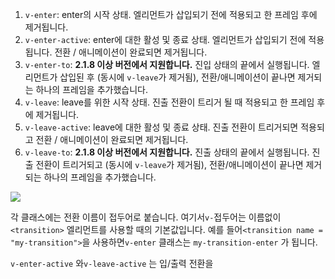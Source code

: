1. `v-enter`: enter의 시작 상태. 엘리먼트가 삽입되기 전에 적용되고 한 프레임 후에 제거됩니다.
2. `v-enter-active`: enter에 대한 활성 및 종료 상태. 엘리먼트가 삽입되기 전에 적용됩니다. 전환 / 애니메이션이 완료되면 제거됩니다.
3. `v-enter-to`: **2.1.8 이상 버전에서 지원합니다.** 진입 상태의 끝에서 실행됩니다. 엘리먼트가 삽입된 후 (동시에 `v-leave`가 제거됨), 전환/애니메이션이 끝나면 제거되는 하나의 프레임을 추가했습니다.
4. `v-leave`: leave를 위한 시작 상태. 진출 전환이 트리거 될 때 적용되고 한 프레임 후에 제거됩니다.
5. `v-leave-active`: leave에 대한 활성 및 종료 상태. 진출 전환이 트리거되면 적용되고 전환 / 애니메이션이 완료되면 제거됩니다.
6. `v-leave-to`: **2.1.8 이상 버전에서 지원합니다.** 진출 상태의 끝에서 실행됩니다. 진출 전환이 트리거되고 (동시에 `v-leave`가 제거됨), 전환/애니메이션이 끝나면 제거되는 하나의 프레임을 추가했습니다.

![](https://kr.vuejs.org/images/transition.png)

각 클래스에는 전환 이름이 접두어로 붙습니다. 여기서`v-`접두어는 이름없이 `<transition>` 엘리먼트를 사용할 때의 기본값입니다. 예를 들어`<transition name = "my-transition">`을 사용하면`v-enter` 클래스는 `my-transition-enter` 가 됩니다.

`v-enter-active` 와`v-leave-active` 는 입/출력 전환을 